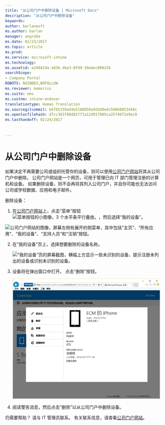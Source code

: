 ```yaml
---
title: "从公司门户中删除设备 | Microsoft Docs"
description: "从公司门户中删除设备"
keywords: 
author: barlanmsft
ms.author: barlan
manager: angrobe
ms.date: 02/23/2017
ms.topic: article
ms.prod: 
ms.service: microsoft-intune
ms.technology: 
ms.assetid: e240419a-a836-4be3-8fd9-39a4ec890226
searchScope:
- Company Portal
ROBOTS: NOINDEX,NOFOLLOW
ms.reviewer: mamoriss
ms.suite: ems
ms.custom: intune-enduser
translationtype: Human Translation
ms.sourcegitcommit: b47b5159a5de5180859a9d3d9edc500b0853448c
ms.openlocfilehash: dfcc383f88d82ff1a12d917905ca25740f2e9ac0
ms.lasthandoff: 02/24/2017


---
```


# <a name="remove-your-device-from-the-company-portal"></a>从公司门户中删除设备

如果决定不再需要公司或组织托管你的设备，则可以使用[公司门户网站](http://portal.manage.microsoft.com)将其从公司门户中删除。 公司门户网站是一个网页，可用于管理已向 IT 部门管理注册的计算机和设备。 如果删除设备，则不会再将其列入公司门户，并且你可能也无法访问公司或学校数据、应用和电子邮件。

删除设备：

1.    在[公司门户网站](http://portal.manage.microsoft.com)上，点击“菜单”按钮![菜单按钮的小图像，3 个水平条平行叠放。](/Intune/whats-new/media/CP_hamburger_menu.png)，然后选择“我的设备”。

  ![公司门户网站的图像，屏幕左侧有展开的侧菜单，其中包括“主页”、“所有应用”、“我的设备”、“支持人员”和“注销”按钮。](/media/iwp-expanded-sidebar.png)

2. 在“我的设备”页上，选择想要删除的设备名称。

    ![“我的设备”页的屏幕截图，横幅上方显示一些未识别的设备，提示注册未列出的设备或识别未识别的设备。](./media/macOS_enroll_002_tap_here_banner.png)

3.    设备将在弹出窗口中打开。 点击“删除”按钮。

      ![公司门户网站上已选设备的所有选项，包括重命名、删除、重置设备、重置密码和远程锁定。 ](./media/iwp-screen-with-all-options.png)

4. 阅读警告消息，然后点击“删除”以从公司门户中删除设备。

仍需要帮助？ 请与 IT 管理员联系。 有关联系信息，请查看[公司门户网站](http://portal.manage.microsoft.com)。


